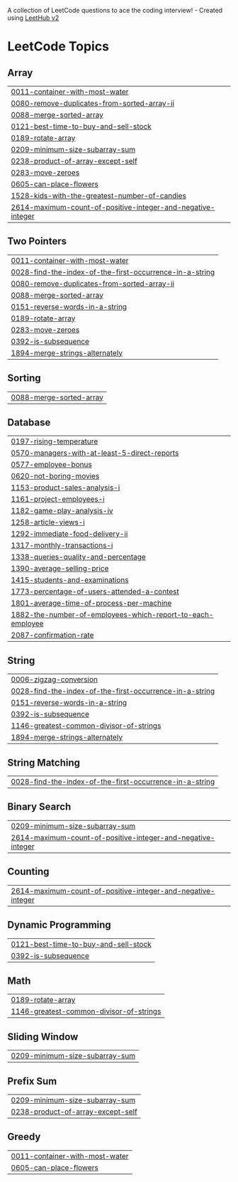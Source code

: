 A collection of LeetCode questions to ace the coding interview! - Created using [LeetHub v2](https://github.com/arunbhardwaj/LeetHub-2.0)
<!---LeetCode Topics Start-->
# LeetCode Topics
## Array
|  |
| ------- |
| [0011-container-with-most-water](https://github.com/bhavyavepari/leetcode/tree/master/0011-container-with-most-water) |
| [0080-remove-duplicates-from-sorted-array-ii](https://github.com/bhavyavepari/leetcode/tree/master/0080-remove-duplicates-from-sorted-array-ii) |
| [0088-merge-sorted-array](https://github.com/bhavyavepari/leetcode/tree/master/0088-merge-sorted-array) |
| [0121-best-time-to-buy-and-sell-stock](https://github.com/bhavyavepari/leetcode/tree/master/0121-best-time-to-buy-and-sell-stock) |
| [0189-rotate-array](https://github.com/bhavyavepari/leetcode/tree/master/0189-rotate-array) |
| [0209-minimum-size-subarray-sum](https://github.com/bhavyavepari/leetcode/tree/master/0209-minimum-size-subarray-sum) |
| [0238-product-of-array-except-self](https://github.com/bhavyavepari/leetcode/tree/master/0238-product-of-array-except-self) |
| [0283-move-zeroes](https://github.com/bhavyavepari/leetcode/tree/master/0283-move-zeroes) |
| [0605-can-place-flowers](https://github.com/bhavyavepari/leetcode/tree/master/0605-can-place-flowers) |
| [1528-kids-with-the-greatest-number-of-candies](https://github.com/bhavyavepari/leetcode/tree/master/1528-kids-with-the-greatest-number-of-candies) |
| [2614-maximum-count-of-positive-integer-and-negative-integer](https://github.com/bhavyavepari/leetcode/tree/master/2614-maximum-count-of-positive-integer-and-negative-integer) |
## Two Pointers
|  |
| ------- |
| [0011-container-with-most-water](https://github.com/bhavyavepari/leetcode/tree/master/0011-container-with-most-water) |
| [0028-find-the-index-of-the-first-occurrence-in-a-string](https://github.com/bhavyavepari/leetcode/tree/master/0028-find-the-index-of-the-first-occurrence-in-a-string) |
| [0080-remove-duplicates-from-sorted-array-ii](https://github.com/bhavyavepari/leetcode/tree/master/0080-remove-duplicates-from-sorted-array-ii) |
| [0088-merge-sorted-array](https://github.com/bhavyavepari/leetcode/tree/master/0088-merge-sorted-array) |
| [0151-reverse-words-in-a-string](https://github.com/bhavyavepari/leetcode/tree/master/0151-reverse-words-in-a-string) |
| [0189-rotate-array](https://github.com/bhavyavepari/leetcode/tree/master/0189-rotate-array) |
| [0283-move-zeroes](https://github.com/bhavyavepari/leetcode/tree/master/0283-move-zeroes) |
| [0392-is-subsequence](https://github.com/bhavyavepari/leetcode/tree/master/0392-is-subsequence) |
| [1894-merge-strings-alternately](https://github.com/bhavyavepari/leetcode/tree/master/1894-merge-strings-alternately) |
## Sorting
|  |
| ------- |
| [0088-merge-sorted-array](https://github.com/bhavyavepari/leetcode/tree/master/0088-merge-sorted-array) |
## Database
|  |
| ------- |
| [0197-rising-temperature](https://github.com/bhavyavepari/leetcode/tree/master/0197-rising-temperature) |
| [0570-managers-with-at-least-5-direct-reports](https://github.com/bhavyavepari/leetcode/tree/master/0570-managers-with-at-least-5-direct-reports) |
| [0577-employee-bonus](https://github.com/bhavyavepari/leetcode/tree/master/0577-employee-bonus) |
| [0620-not-boring-movies](https://github.com/bhavyavepari/leetcode/tree/master/0620-not-boring-movies) |
| [1153-product-sales-analysis-i](https://github.com/bhavyavepari/leetcode/tree/master/1153-product-sales-analysis-i) |
| [1161-project-employees-i](https://github.com/bhavyavepari/leetcode/tree/master/1161-project-employees-i) |
| [1182-game-play-analysis-iv](https://github.com/bhavyavepari/leetcode/tree/master/1182-game-play-analysis-iv) |
| [1258-article-views-i](https://github.com/bhavyavepari/leetcode/tree/master/1258-article-views-i) |
| [1292-immediate-food-delivery-ii](https://github.com/bhavyavepari/leetcode/tree/master/1292-immediate-food-delivery-ii) |
| [1317-monthly-transactions-i](https://github.com/bhavyavepari/leetcode/tree/master/1317-monthly-transactions-i) |
| [1338-queries-quality-and-percentage](https://github.com/bhavyavepari/leetcode/tree/master/1338-queries-quality-and-percentage) |
| [1390-average-selling-price](https://github.com/bhavyavepari/leetcode/tree/master/1390-average-selling-price) |
| [1415-students-and-examinations](https://github.com/bhavyavepari/leetcode/tree/master/1415-students-and-examinations) |
| [1773-percentage-of-users-attended-a-contest](https://github.com/bhavyavepari/leetcode/tree/master/1773-percentage-of-users-attended-a-contest) |
| [1801-average-time-of-process-per-machine](https://github.com/bhavyavepari/leetcode/tree/master/1801-average-time-of-process-per-machine) |
| [1882-the-number-of-employees-which-report-to-each-employee](https://github.com/bhavyavepari/leetcode/tree/master/1882-the-number-of-employees-which-report-to-each-employee) |
| [2087-confirmation-rate](https://github.com/bhavyavepari/leetcode/tree/master/2087-confirmation-rate) |
## String
|  |
| ------- |
| [0006-zigzag-conversion](https://github.com/bhavyavepari/leetcode/tree/master/0006-zigzag-conversion) |
| [0028-find-the-index-of-the-first-occurrence-in-a-string](https://github.com/bhavyavepari/leetcode/tree/master/0028-find-the-index-of-the-first-occurrence-in-a-string) |
| [0151-reverse-words-in-a-string](https://github.com/bhavyavepari/leetcode/tree/master/0151-reverse-words-in-a-string) |
| [0392-is-subsequence](https://github.com/bhavyavepari/leetcode/tree/master/0392-is-subsequence) |
| [1146-greatest-common-divisor-of-strings](https://github.com/bhavyavepari/leetcode/tree/master/1146-greatest-common-divisor-of-strings) |
| [1894-merge-strings-alternately](https://github.com/bhavyavepari/leetcode/tree/master/1894-merge-strings-alternately) |
## String Matching
|  |
| ------- |
| [0028-find-the-index-of-the-first-occurrence-in-a-string](https://github.com/bhavyavepari/leetcode/tree/master/0028-find-the-index-of-the-first-occurrence-in-a-string) |
## Binary Search
|  |
| ------- |
| [0209-minimum-size-subarray-sum](https://github.com/bhavyavepari/leetcode/tree/master/0209-minimum-size-subarray-sum) |
| [2614-maximum-count-of-positive-integer-and-negative-integer](https://github.com/bhavyavepari/leetcode/tree/master/2614-maximum-count-of-positive-integer-and-negative-integer) |
## Counting
|  |
| ------- |
| [2614-maximum-count-of-positive-integer-and-negative-integer](https://github.com/bhavyavepari/leetcode/tree/master/2614-maximum-count-of-positive-integer-and-negative-integer) |
## Dynamic Programming
|  |
| ------- |
| [0121-best-time-to-buy-and-sell-stock](https://github.com/bhavyavepari/leetcode/tree/master/0121-best-time-to-buy-and-sell-stock) |
| [0392-is-subsequence](https://github.com/bhavyavepari/leetcode/tree/master/0392-is-subsequence) |
## Math
|  |
| ------- |
| [0189-rotate-array](https://github.com/bhavyavepari/leetcode/tree/master/0189-rotate-array) |
| [1146-greatest-common-divisor-of-strings](https://github.com/bhavyavepari/leetcode/tree/master/1146-greatest-common-divisor-of-strings) |
## Sliding Window
|  |
| ------- |
| [0209-minimum-size-subarray-sum](https://github.com/bhavyavepari/leetcode/tree/master/0209-minimum-size-subarray-sum) |
## Prefix Sum
|  |
| ------- |
| [0209-minimum-size-subarray-sum](https://github.com/bhavyavepari/leetcode/tree/master/0209-minimum-size-subarray-sum) |
| [0238-product-of-array-except-self](https://github.com/bhavyavepari/leetcode/tree/master/0238-product-of-array-except-self) |
## Greedy
|  |
| ------- |
| [0011-container-with-most-water](https://github.com/bhavyavepari/leetcode/tree/master/0011-container-with-most-water) |
| [0605-can-place-flowers](https://github.com/bhavyavepari/leetcode/tree/master/0605-can-place-flowers) |
<!---LeetCode Topics End-->